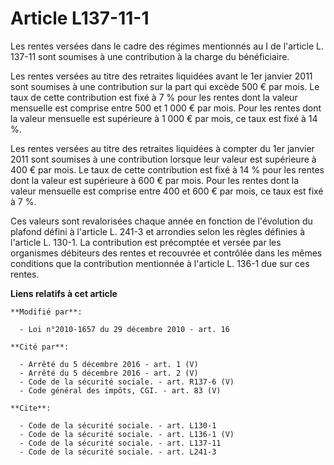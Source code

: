 # Article L137-11-1

Les rentes versées dans le cadre des régimes mentionnés au I de l'article L. 137-11 sont soumises à une contribution à la
charge du bénéficiaire. 

Les rentes versées au titre des retraites liquidées avant le 1er janvier 2011 sont soumises à une contribution sur la part
qui excède 500 € par mois. Le taux de cette contribution est fixé à 7 % pour les rentes dont la valeur mensuelle est comprise
entre 500 et 1 000 € par mois. Pour les rentes dont la valeur mensuelle est supérieure à 1 000 € par mois, ce taux est fixé à
14 %. 

Les rentes versées au titre des retraites liquidées à compter du 1er janvier 2011 sont soumises à une contribution lorsque
leur valeur est supérieure à 400 € par mois. Le taux de cette contribution est fixé à 14 % pour les rentes dont la valeur est
supérieure à 600 € par mois. Pour les rentes dont la valeur mensuelle est comprise entre 400 et 600 € par mois, ce taux est
fixé à 7 %. 

Ces valeurs sont revalorisées chaque année en fonction de l'évolution du plafond défini à l'article L. 241-3 et arrondies
selon les règles définies à l'article L. 130-1. La contribution est précomptée et versée par les organismes débiteurs des
rentes et recouvrée et contrôlée dans les mêmes conditions que la contribution mentionnée à l'article L. 136-1 due sur ces
rentes.

**Liens relatifs à cet article**

	**Modifié par**:

	  - Loi n°2010-1657 du 29 décembre 2010 - art. 16

	**Cité par**:

	  - Arrêté du 5 décembre 2016 - art. 1 (V)
	  - Arrêté du 5 décembre 2016 - art. 2 (V)
	  - Code de la sécurité sociale. - art. R137-6 (V)
	  - Code général des impôts, CGI. - art. 83 (V)

	**Cite**:

	  - Code de la sécurité sociale. - art. L130-1
	  - Code de la sécurité sociale. - art. L136-1 (V)
	  - Code de la sécurité sociale. - art. L137-11
	  - Code de la sécurité sociale. - art. L241-3
